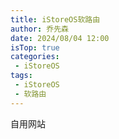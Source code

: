 ```yaml
---
title: iStoreOS软路由
author: 乔先森
date: 2024/08/04 12:00
isTop: true
categories:
 - iStoreOS
tags:
 - iStoreOS
 - 软路由
---
```


自用网站